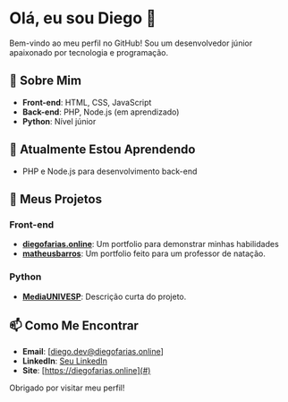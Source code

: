 # Olá, eu sou Diego 👋

Bem-vindo ao meu perfil no GitHub! Sou um desenvolvedor júnior apaixonado por tecnologia e programação.

## 🚀 Sobre Mim

- **Front-end**: HTML, CSS, JavaScript
- **Back-end**: PHP, Node.js (em aprendizado)
- **Python**: Nível júnior

## 🌱 Atualmente Estou Aprendendo

- PHP e Node.js para desenvolvimento back-end

## 📂 Meus Projetos

### Front-end

- **[diegofarias.online](#)**: Um portfolio para demonstrar minhas habilidades
- **[matheusbarros](#)**: Um portfolio feito para um professor de natação.

### Python

- **[MediaUNIVESP](#)**: Descrição curta do projeto.

## 📫 Como Me Encontrar

- **Email**: [diego.dev@diegofarias.online]
- **LinkedIn**: [Seu LinkedIn](#)
- **Site**: [https://diegofarias.online](#)

Obrigado por visitar meu perfil!
